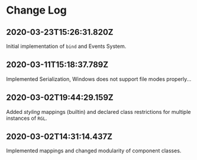 
# Change Log

## 2020-03-23T15:26:31.820Z

Initial implementation of `bind` and Events System.

## 2020-03-11T15:18:37.789Z

Implemented Serialization, Windows does not support file modes properly...

## 2020-03-02T19:44:29.159Z

Added _styling_ mappings (builtin) and declared class restrictions for multiple instances of `RGL`.

## 2020-03-02T14:31:14.437Z

Implemented mappings and changed modularity of component classes.

